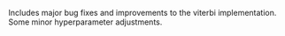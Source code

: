 Includes major bug fixes and improvements to the viterbi 
implementation. Some minor hyperparameter adjustments.